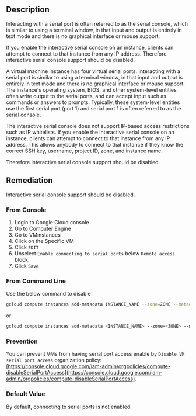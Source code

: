 ## Description

Interacting with a serial port is often referred to as the serial console, which is similar to using a terminal window, in that input and output is entirely in text mode and there is no graphical interface or mouse support.

If you enable the interactive serial console on an instance, clients can attempt to connect to that instance from any IP address. Therefore interactive serial console support should be disabled.

A virtual machine instance has four virtual serial ports. Interacting with a serial port is similar to using a terminal window, in that input and output is entirely in text mode and there is no graphical interface or mouse support. The instance's operating system, BIOS, and other system-level entities often write output to the serial ports, and can accept input such as commands or answers to prompts. Typically, these system-level entities use the first serial port (port 1) and serial port 1 is often referred to as the serial console.

The interactive serial console does not support IP-based access restrictions such as IP whitelists. If you enable the interactive serial console on an instance, clients can attempt to connect to that instance from any IP address. This allows anybody to connect to that instance if they know the correct SSH key, username, project ID, zone, and instance name.

Therefore interactive serial console support should be disabled.

## Remediation

Interactive serial console support should be disabled.

### From Console

1. Login to Google Cloud console
2. Go to Computer Engine
3. Go to VMinstances
4. Click on the Specific VM
5. Click `EDIT`
6. Unselect `Enable connecting to serial ports` below `Remote access` block.
7. Click `Save`

### From Command Line

Use the below command to disable

```bash
gcloud compute instances add-metadata INSTANCE_NAME --zone=ZONE --metadata=serial-port-enable=false
```

or

```bash
gcloud compute instances add-metadata <INSTANCE_NAME> --zone=<ZONE> --metadata=serial-port-enable=0
```

### Prevention

You can prevent VMs from having serial port access enable by `Disable VM serial port access` organization policy:
[https://console.cloud.google.com/iam-admin/orgpolicies/compute-disableSerialPortAccess](https://console.cloud.google.com/iam-admin/orgpolicies/compute-disableSerialPortAccess).

### Default Value

By default, connecting to serial ports is not enabled.
